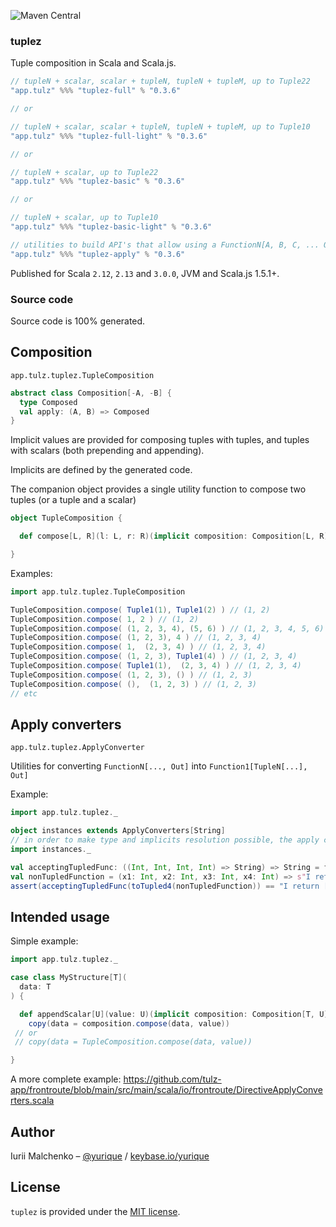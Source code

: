 ![Maven Central](https://img.shields.io/maven-central/v/app.tulz/tuplez-full_sjs1_2.13.svg)

### tuplez

Tuple composition in Scala and Scala.js.

```scala
// tupleN + scalar, scalar + tupleN, tupleN + tupleM, up to Tuple22
"app.tulz" %%% "tuplez-full" % "0.3.6"

// or

// tupleN + scalar, scalar + tupleN, tupleN + tupleM, up to Tuple10
"app.tulz" %%% "tuplez-full-light" % "0.3.6"

// or

// tupleN + scalar, up to Tuple22
"app.tulz" %%% "tuplez-basic" % "0.3.6"

// or

// tupleN + scalar, up to Tuple10 
"app.tulz" %%% "tuplez-basic-light" % "0.3.6" 
```

```scala
// utilities to build API's that allow using a FunctionN[A, B, C, ... Out] instead of Function1[TupleN[A, B, C, ...], Out] 
"app.tulz" %%% "tuplez-apply" % "0.3.6"
```

Published for Scala `2.12`, `2.13` and `3.0.0`, JVM and Scala.js 1.5.1+.

### Source code

Source code is 100% generated. 

## Composition

`app.tulz.tuplez.TupleComposition`

```scala
abstract class Composition[-A, -B] {
  type Composed
  val apply: (A, B) => Composed
}
```

Implicit values are provided for composing tuples with tuples, and tuples with scalars (both prepending and appending). 

Implicits are defined by the generated code.

The companion object provides a single utility function to compose two tuples (or a tuple and a scalar)

```scala
object TupleComposition {

  def compose[L, R](l: L, r: R)(implicit composition: Composition[L, R]): composition.Composed = composition.compose(l, r)

}

```

Examples:

```scala
import app.tulz.tuplez.TupleComposition

TupleComposition.compose( Tuple1(1), Tuple1(2) ) // (1, 2)
TupleComposition.compose( 1, 2 ) // (1, 2)
TupleComposition.compose( (1, 2, 3, 4), (5, 6) ) // (1, 2, 3, 4, 5, 6)
TupleComposition.compose( (1, 2, 3), 4 ) // (1, 2, 3, 4)
TupleComposition.compose( 1,  (2, 3, 4) ) // (1, 2, 3, 4)
TupleComposition.compose( (1, 2, 3), Tuple1(4) ) // (1, 2, 3, 4)
TupleComposition.compose( Tuple1(1),  (2, 3, 4) ) // (1, 2, 3, 4)
TupleComposition.compose( (1, 2, 3), () ) // (1, 2, 3)
TupleComposition.compose( (),  (1, 2, 3) ) // (1, 2, 3)
// etc
```

## Apply converters

`app.tulz.tuplez.ApplyConverter`

Utilities for converting `FunctionN[..., Out]` into `Function1[TupleN[...], Out]`

Example:

```scala
import app.tulz.tuplez._

object instances extends ApplyConverters[String] 
// in order to make type and implicits resolution possible, the apply converters are generated for a fixed output type
import instances._

val acceptingTupledFunc: ((Int, Int, Int, Int) => String) => String = func => func((1, 2, 3, 4))
val nonTupledFunction = (x1: Int, x2: Int, x3: Int, x4: Int) => s"I return [${x1}, ${x2}, ${x3}, ${x4}]"
assert(acceptingTupledFunc(toTupled4(nonTupledFunction)) == "I return [1, 2, 3, 4]")
```

## Intended usage

Simple example:

```scala
import app.tulz.tuplez._

case class MyStructure[T](
  data: T
) {

  def appendScalar[U](value: U)(implicit composition: Composition[T, U]): MyStructure[composition.Composed] = 
    copy(data = composition.compose(data, value)) 
 // or 
 // copy(data = TupleComposition.compose(data, value))

}
```

A more complete example: https://github.com/tulz-app/frontroute/blob/main/src/main/scala/io/frontroute/DirectiveApplyConverters.scala


## Author

Iurii Malchenko – [@yurique](https://twitter.com/yurique) / [keybase.io/yurique](https://keybase.io/yurique)


## License

`tuplez` is provided under the [MIT license](https://github.com/tulz-app/tuplez/blob/main/LICENSE.md).
